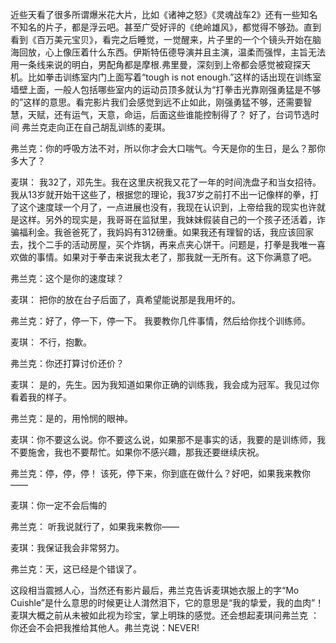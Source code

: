近些天看了很多所谓爆米花大片，比如《诸神之怒》《灵魂战车2》还有一些知名不知名的片子，都是浮云吧。甚至广受好评的《绝岭雄风》，都觉得不够劲。直到看到《百万美元宝贝》，看完之后睡觉，一觉醒来，片子里的一个个镜头开始在脑海回放，心上像压着什么东西。伊斯特伍德导演并且主演，温柔而强悍，主旨无法用一条线来说的明白，男配角都是摩根.弗里曼，深刻到上帝都会感觉被窥探天机。比如拳击训练室内门上面写着“tough is not enough.”这样的话出现在训练室墙壁上面，一般人包括哪些室内的运动员顶多就认为“打拳击光靠刚强勇猛是不够的”这样的意思。看完影片我们会感觉到远不止如此，刚强勇猛不够，还需要智慧，天赋，还有运气，天意，命运，后面这些谁能控制得了？ 好了，台词节选时间
弗兰克走向正在自己胡乱训练的麦琪。

弗兰克：你的呼吸方法不对，所以你才会大口喘气。今天是你的生日，是么？那你多大了？

麦琪：  我32了，邓先生。我在这里庆祝我又花了一年的时间洗盘子和当女招待。我从13岁就开始干这些了，根据您的理论，我37岁之前打不出一记像样的拳，打了这个速度球一个月了，一点进展也没有，我现在认识到，上帝给我的现实也许就是这样。另外的现实是，我哥哥在监狱里，我妹妹假装自己的一个孩子还活着，诈骗福利金。我爸爸死了，我妈妈有312磅重。如果我还有理智的话，我应该回家去，找个二手的活动房屋，买个炸锅，再来点夹心饼干。问题是，打拳是我唯一喜欢做的事情。如果对于拳击来说我太老了，那我就一无所有。这下你满意了吧。

弗兰克：这个是你的速度球？

麦琪：   把你的放在台子后面了，真希望能说那是我用坏的。

弗兰克：好了，停一下，停一下。 我要教你几件事情，然后给你找个训练师。

麦琪：  不行，抱歉。

弗兰克：你还打算讨价还价？

麦琪：  是的，先生。因为我知道如果你正确的训练我，我会成为冠军。我见过你看着我的样子。

弗兰克：是的，用怜悯的眼神。

麦琪：你不要这么说。你不要这么说，如果那不是事实的话，我要的是训练师，我不要施舍，我也不要帮忙。如果你不感兴趣，那我还要继续庆祝。

弗兰克：停，停，停！ 该死，停下来，你到底在做什么？好吧，如果我来教你——

麦琪：你一定不会后悔的

弗兰克： 听我说就行了，如果我来教你——

麦琪：我保证我会非常努力。

弗兰克：天，这已经是个错误了。
 

这段相当震撼人心，当然还有影片最后，弗兰克告诉麦琪她衣服上的字“Mo Cuishle”是什么意思的时候更让人潸然泪下，它的意思是“我的挚爱，我的血肉”！ 麦琪大概之前从未被如此视为珍宝，掌上明珠的感觉。还会想起麦琪问弗兰克
：你还会不会把我推给其他人。弗兰克说：NEVER!
